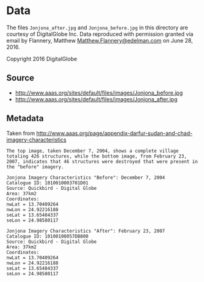 # Data

The files `Jonjona_after.jpg` and `Jonjona_before.jpg` in this directory are courtesy of DigitalGlobe Inc. Data reproduced with permission granted via email by Flannery, Matthew <Matthew.Flannery@edelman.com> on June 28, 2016.

Copyright 2016 DigitalGlobe

## Source

* http://www.aaas.org/sites/default/files/images/Jonjona_before.jpg
* http://www.aaas.org/sites/default/files/images/Jonjona_after.jpg

## Metadata

Taken from http://www.aaas.org/page/appendix-darfur-sudan-and-chad-imagery-characteristics

```
The top image, taken December 7, 2004, shows a complete village totaling 426 structures, while the bottom image, from February 23, 2007, indicates that 46 structures were destroyed that were present in the "before" imagery.

Jonjona Imagery Characteristics "Before": December 7, 2004
Catalogue ID: 1010010003701D01
Source: Quickbird - Digital Globe
Area: 37km2
Coordinates:
nwLat = 13.70409264
nwLon = 24.92216188
seLat = 13.65484337
seLon = 24.98580117

Jonjona Imagery Characteristics "After": February 23, 2007
Catalogue ID: 10100100057DB800
Source: Quickbird - Digital Globe
Area: 37km2
Coordinates:
nwLat = 13.70409264
nwLon = 24.92216188
seLat = 13.65484337
seLon = 24.98580117
```
